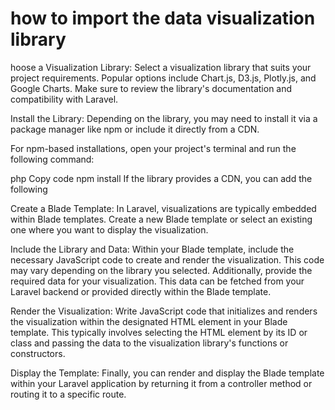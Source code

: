 # how to import the data visualization library

hoose a Visualization Library: Select a visualization library that suits your project requirements. Popular options include Chart.js, D3.js, Plotly.js, and Google Charts. Make sure to review the library's documentation and compatibility with Laravel.

Install the Library: Depending on the library, you may need to install it via a package manager like npm or include it directly from a CDN.

For npm-based installations, open your project's terminal and run the following command:

php
Copy code
npm install <library-name>
If the library provides a CDN, you can add the following <script> tag to your Laravel blade template within the <head> section:

html
Copy code
<script src="<library-cdn-url>"></script>
Create a Blade Template: In Laravel, visualizations are typically embedded within Blade templates. Create a new Blade template or select an existing one where you want to display the visualization.

Include the Library and Data: Within your Blade template, include the necessary JavaScript code to create and render the visualization. This code may vary depending on the library you selected. Additionally, provide the required data for your visualization. This data can be fetched from your Laravel backend or provided directly within the Blade template.

Render the Visualization: Write JavaScript code that initializes and renders the visualization within the designated HTML element in your Blade template. This typically involves selecting the HTML element by its ID or class and passing the data to the visualization library's functions or constructors.

Display the Template: Finally, you can render and display the Blade template within your Laravel application by returning it from a controller method or routing it to a specific route.
